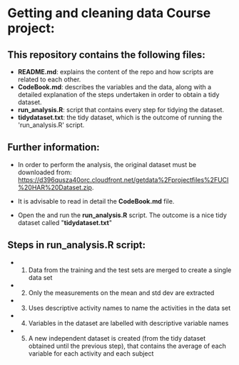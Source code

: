 # Getting and cleaning data Course project:


## This repository contains the following files:

* **README.md**: explains the content of the repo and how scripts are related to each other.
* **CodeBook.md**: describes the variables and the data, along with a detailed explanation of the steps undertaken in order to obtain a tidy dataset.
* **run_analysis.R**: script that contains every step for tidying the dataset.
* **tidydataset.txt**: the tidy dataset, which is the outcome of running the 'run_analysis.R' script.

## Further information:

* In order to perform the analysis, the original dataset must be downloaded from: https://d396qusza40orc.cloudfront.net/getdata%2Fprojectfiles%2FUCI%20HAR%20Dataset.zip.

* It is advisable to read in detail the **CodeBook.md** file.

* Open the and run the **run_analysis.R** script. The outcome is a nice tidy dataset called "**tidydataset.txt**"

## Steps in **run_analysis.R** script:

* 1. Data from the training and the test sets are merged to create a single data set
* 2. Only the measurements on the mean and std dev are extracted
* 3. Uses descriptive activity names to name the activities in the data set 
* 4. Variables in the dataset are labelled with descriptive variable names
* 5. A new independent dataset is created (from the tidy dataset obtained until the previous step), that contains the average of each variable for each activity and each subject 


